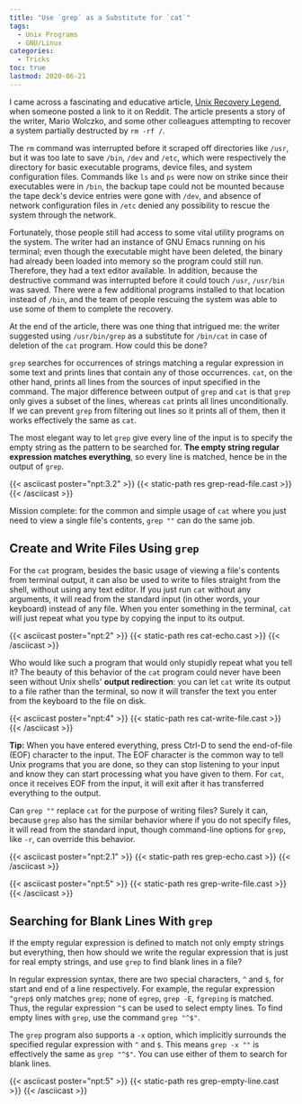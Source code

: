 ```yaml
---
title: "Use `grep` as a Substitute for `cat`"
tags:
  - Unix Programs
  - GNU/Linux
categories:
  - Tricks
toc: true
lastmod: 2020-06-21
---
```


I came across a fascinating and educative article, [Unix Recovery
Legend](https://www.ee.ryerson.ca/~elf/hack/recovery.html), when someone posted
a link to it on Reddit. The article presents a story of the writer, Mario
Wolczko, and some other colleagues attempting to recover a system partially
destructed by `rm -rf /`.

The `rm` command was interrupted before it scraped off directories like `/usr`,
but it was too late to save `/bin`, `/dev` and `/etc`, which were respectively
the directory for basic executable programs, device files, and system
configuration files. Commands like `ls` and `ps` were now on strike since their
executables were in `/bin`, the backup tape could not be mounted because the
tape deck's device entries were gone with `/dev`, and absence of network
configuration files in `/etc` denied any possibility to rescue the system
through the network.

Fortunately, those people still had access to some vital utility programs on
the system. The writer had an instance of GNU Emacs running on his terminal;
even though the executable might have been deleted, the binary had already been
loaded into memory so the program could still run. Therefore, they had a text
editor available. In addition, because the destructive command was interrupted
before it could touch `/usr`, `/usr/bin` was saved. There were a few additional
programs installed to that location instead of `/bin`, and the team of people
rescuing the system was able to use some of them to complete the recovery.

At the end of the article, there was one thing that intrigued me: the writer
suggested using `/usr/bin/grep` as a substitute for `/bin/cat` in case of
deletion of the `cat` program. How could this be done?

`grep` searches for occurrences of strings matching a regular expression in
some text and prints lines that contain any of those occurrences. `cat`, on the
other hand, prints all lines from the sources of input specified in the
command. The major difference between output of `grep` and `cat` is that `grep`
only gives a subset of the lines, whereas `cat` prints all lines
unconditionally. If we can prevent `grep` from filtering out lines so it prints
all of them, then it works effectively the same as `cat`.

The most elegant way to let `grep` give every line of the input is to specify
the empty string as the pattern to be searched for. **The empty string regular
expression matches everything**, so every line is matched, hence be in the
output of `grep`.

{{< asciicast poster="npt:3.2" >}}
{{< static-path res grep-read-file.cast >}}
{{< /asciicast >}}

Mission complete: for the common and simple usage of `cat` where you just need
to view a single file's contents, `grep ""` can do the same job.

## Create and Write Files Using `grep`
 
For the `cat` program, besides the basic usage of viewing a file's contents
from terminal output, it can also be used to write to files straight from the
shell, without using any text editor. If you just run `cat` without any
arguments, it will read from the standard input (in other words, your keyboard)
instead of any file. When you enter something in the terminal, `cat` will just
repeat what you type by copying the input to its output.

{{< asciicast poster="npt:2" >}}
{{< static-path res cat-echo.cast >}}
{{< /asciicast >}}

Who would like such a program that would only stupidly repeat what you tell it?
The beauty of this behavior of the `cat` program could never have been seen
without Unix shells' **output redirection**: you can let `cat` write its output
to a file rather than the terminal, so now it will transfer the text you enter
from the keyboard to the file on disk.

{{< asciicast poster="npt:4" >}}
{{< static-path res cat-write-file.cast >}}
{{< /asciicast >}}

**Tip:** When you have entered everything, press Ctrl-D to send the end-of-file
(EOF) character to the input. The EOF character is the common way to tell Unix
programs that you are done, so they can stop listening to your input and know
they can start processing what you have given to them. For `cat`, once it
receives EOF from the input, it will exit after it has transferred everything
to the output.

Can `grep ""` replace `cat` for the purpose of writing files? Surely it can,
because `grep` also has the similar behavior where if you do not specify files,
it will read from the standard input, though command-line options for `grep`,
like `-r`, can override this behavior.

{{< asciicast poster="npt:2.1" >}}
{{< static-path res grep-echo.cast >}}
{{< /asciicast >}}

{{< asciicast poster="npt:5" >}}
{{< static-path res grep-write-file.cast >}}
{{< /asciicast >}}

## Searching for Blank Lines With `grep`

If the empty regular expression is defined to match not only empty strings but
everything, then how should we write the regular expression that is just for
real empty strings, and use `grep` to find blank lines in a file?

In regular expression syntax, there are two special characters, `^` and `$`,
for start and end of a line respectively. For example, the regular expression
`^grep$` only matches `grep`; none of `egrep`, `grep -E`, `fgreping` is
matched. Thus, the regular expression `^$` can be used to select empty lines.
To find empty lines with `grep`, use the command `grep "^$"`.

The `grep` program also supports a `-x` option, which implicitly surrounds the
specified regular expression with `^` and `$`. This means `grep -x ""` is
effectively the same as `grep "^$"`. You can use either of them to search for
blank lines.

{{< asciicast poster="npt:5" >}}
{{< static-path res grep-empty-line.cast >}}
{{< /asciicast >}}
